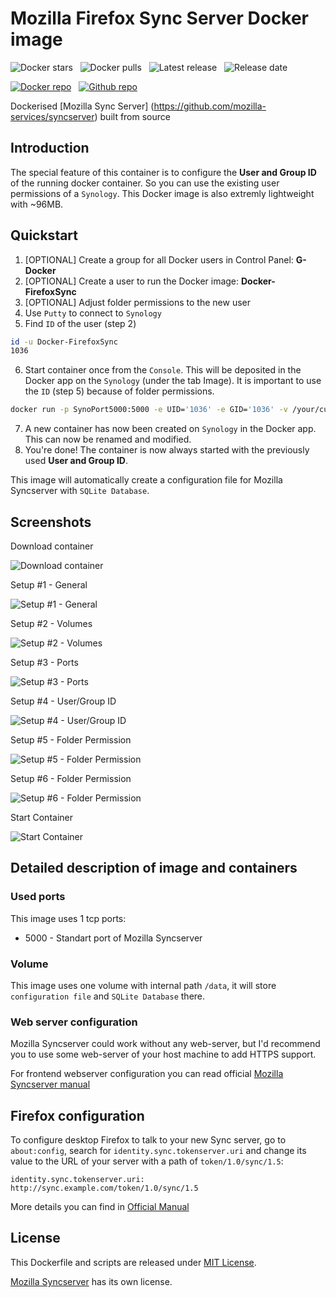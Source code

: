# Mozilla Firefox Sync Server Docker image

![Docker stars](https://img.shields.io/docker/stars/djonasdev/synology-mozilla-syncserver.png "Docker stars")
&nbsp;
![Docker pulls](https://img.shields.io/docker/pulls/djonasdev/synology-mozilla-syncserver.png "Docker pulls")
&nbsp;
![Latest release](https://img.shields.io/github/release/dojo90/synology-docker-mozilla-syncserver.svg "Latest release")
&nbsp;
![Release date](https://img.shields.io/github/release-date/dojo90/synology-docker-mozilla-syncserver.svg "Release date")

[![Docker repo](https://github.com/dojo90/synology-mozilla-syncserver/blob/master/images/docker.png?raw=true "Docker repo")](https://hub.docker.com/r/djonasdev/synology-mozilla-syncserver)
&nbsp;
[![Github repo](https://github.com/dojo90/synology-mozilla-syncserver/blob/master/images/github.png?raw=true "Github repo")](https://github.com/dojo90/synology-docker-mozilla-syncserver)

Dockerised [Mozilla Sync Server] (https://github.com/mozilla-services/syncserver) built from source

## Introduction
The special feature of this container is to configure the **User and Group ID** of the running docker container. So you can use the existing user permissions of a `Synology`. This Docker image is also extremly lightweight with ~96MB.

## Quickstart

1. [OPTIONAL] Create a group for all Docker users in Control Panel: **G-Docker**
2. [OPTIONAL] Create a user to run the Docker image: **Docker-FirefoxSync**
3. [OPTIONAL] Adjust folder permissions to the new user
4. Use `Putty` to connect to `Synology`
5. Find `ID` of the user (step 2)
```bash
id -u Docker-FirefoxSync
1036
```
6. Start container once from the `Console`. This will be deposited in the Docker app on the `Synology` (under the tab Image). It is important to use the `ID` (step 5) because of folder permissions.

```bash
docker run -p SynoPort5000:5000 -e UID='1036' -e GID='1036' -v /your/custom/path/on/Synology:/data/ djonasdev/synology-docker-mozilla-syncserver
```
7. A new container has now been created on `Synology` in the Docker app. This can now be renamed and modified.
8. You're done! The container is now always started with the previously used **User and Group ID**.


This image will automatically create a configuration file for
 Mozilla Syncserver with `SQLite Database`.


## Screenshots

Download container

![Download container](https://raw.githubusercontent.com/dojo90/synology-docker-mozilla-syncserver/master/screenshots/1.png "Download container")

Setup #1 - General

![Setup #1 - General](https://raw.githubusercontent.com/dojo90/synology-docker-mozilla-syncserver/master/screenshots/2.png "Setup #1 - General")

Setup #2 - Volumes

![Setup #2 - Volumes](https://raw.githubusercontent.com/dojo90/synology-docker-mozilla-syncserver/master/screenshots/3.png "Setup #2 - Volumes")

Setup #3 - Ports

![Setup #3 - Ports](https://raw.githubusercontent.com/dojo90/synology-docker-mozilla-syncserver/master/screenshots/4.png "Setup #3 - Ports")

Setup #4 - User/Group ID

![Setup #4 - User/Group ID](https://raw.githubusercontent.com/dojo90/synology-docker-mozilla-syncserver/master/screenshots/5.png "Setup #4 - User/Group ID")

Setup #5 - Folder Permission

![Setup #5 - Folder Permission](https://raw.githubusercontent.com/dojo90/synology-docker-mozilla-syncserver/master/screenshots/6.png "Setup #5 - Folder Permission")

Setup #6 - Folder Permission

![Setup #6 - Folder Permission](https://raw.githubusercontent.com/dojo90/synology-docker-mozilla-syncserver/master/screenshots/7.png "Setup #6 - Folder Permission")

Start Container

![Start Container](https://raw.githubusercontent.com/dojo90/synology-docker-mozilla-syncserver/master/screenshots/8.png "Start Container")


## Detailed description of image and containers

### Used ports

This image uses 1 tcp ports:
* 5000 - Standart port of Mozilla Syncserver 

### Volume
This image uses one volume with internal path `/data`, it will store `configuration file` and `SQLite Database` there.

### Web server configuration

Mozilla Syncserver could work without any web-server, but I'd recommend you to use some web-server of your host machine to add HTTPS support.

For frontend webserver configuration you can read official [Mozilla Syncserver manual](https://docs.services.mozilla.com/howtos/run-sync-1.5.html#running-behind-a-web-server)


## Firefox configuration

To configure desktop Firefox to talk to your new Sync server, go to `about:config`, search for `identity.sync.tokenserver.uri` and change its value to the URL of your server with a path of `token/1.0/sync/1.5`:

    identity.sync.tokenserver.uri: http://sync.example.com/token/1.0/sync/1.5

More details you can find in [Official Manual](https://docs.services.mozilla.com/howtos/run-sync-1.5.html#running-the-server)

## License

This Dockerfile and scripts are released under [MIT License](https://github.com/dojo90/synology-docker-mozilla-syncserver/blob/master/LICENSE).

[Mozilla Syncserver](https://github.com/mozilla-services/syncserver) has its own license.